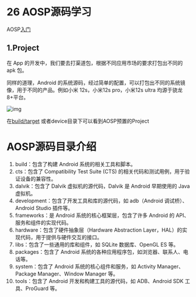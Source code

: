 # 26 AOSP源码学习

AOSP[入门](https://juejin.cn/post/7202634945171537977)

## 1.Project

在 App 的开发中，我们要去打渠道包，根据不同应用市场的要求打包出不同的 apk 包。

同样的道理，Android 的系统源码，经过简单的配置，可以打包出不同的系统镜像，用于不同的产品。例如小米 12s，小米12s pro，小米12s ultra 均源于骁龙8+平台。

![img](https://p3-juejin.byteimg.com/tos-cn-i-k3u1fbpfcp/1a76b63d3ef7498cb52b95ef880cb528~tplv-k3u1fbpfcp-zoom-in-crop-mark:1512:0:0:0.awebp)

在[build/target](build/target ) 或者device目录下可以看到AOSP预置的Project



# AOSP源码目录介绍

1. build：包含了构建 Android 系统的相关工具和脚本。
2. cts：包含了 Compatibility Test Suite (CTS) 的相关代码和测试用例，用于验证设备的兼容性。
3. dalvik：包含了 Dalvik 虚拟机的源代码，Dalvik 是 Android 早期使用的 Java 虚拟机。
4. development：包含了开发工具和库的源代码，如 adb（Android 调试桥）、Android Studio 插件等。
5. frameworks：是 Android 系统的核心框架层，包含了许多 Android 的 API、服务和组件的实现代码。
6. hardware：包含了硬件抽象层（Hardware Abstraction Layer，HAL）的实现代码，用于提供与硬件交互的接口。
7. libs：包含了一些通用的库和组件，如 SQLite 数据库、OpenGL ES 等。
8. packages：包含了 Android 系统的各种应用程序包，如浏览器、联系人、电话等。
9. system：包含了 Android 系统的核心组件和服务，如 Activity Manager、Package Manager、Window Manager 等。
10. tools：包含了 Android 开发和构建工具的源代码，如 ADB、Android SDK 工具、ProGuard 等。

